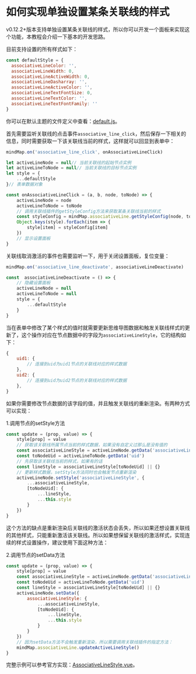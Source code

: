 # 如何实现单独设置某条关联线的样式

v0.12.2+版本支持单独设置某条关联线的样式，所以你可以开发一个面板来实现这个功能，本教程会介绍一下基本的开发思路。

目前支持设置的所有样式如下：

```js
const defaultStyle = {
  associativeLineColor: '',
  associativeLineWidth: 0,
  associativeLineActiveWidth: 0,
  associativeLineDasharray: '',
  associativeLineActiveColor: '',
  associativeLineTextFontSize: 0,
  associativeLineTextColor: '',
  associativeLineTextFontFamily: ''
}
```

你可以在默认主题的文件定义中查看：[default.js](https://github.com/wanglin2/mind-map/blob/main/simple-mind-map/src/theme/default.js)。

首先需要监听关联线的点击事件`associative_line_click`，然后保存一下相关的信息，同时需要获取一下该关联线当前的样式，这样就可以回显到表单中：

```js
mindMap.on('associative_line_click', onAssociativeLineClick)

let activeLineNode = null// 当前关联线的起始节点实例
let activeLineToNode = null// 当前关联线的目标节点实例
let style = {
    ...defaultStyle
}// 表单数据对象

const onAssociativeLineClick = (a, b, node, toNode) => {
    activeLineNode = node
    activeLineToNode = toNode
    // 调用关联线插件的getStyleConfig方法来获取某条关联线当前的样式
    const styleConfig = mindMap.associativeLine.getStyleConfig(node, toNode)
    Object.keys(style).forEach(item => {
        style[item] = styleConfig[item]
    })
    // 显示设置面板
}
```

关联线取消激活的事件也需要监听一下，用于关闭设置面板，复位变量：

```js
mindMap.on('associative_line_deactivate', associativeLineDeactivate)

const  associativeLineDeactivate = () => {
    // 隐藏设置面板
    activeLineNode = null
    activeLineToNode = null
    style = {
        ...defaultStyle
    }
}
```

当在表单中修改了某个样式的值时就需要更新思维导图数据和触发关联线样式的更新了，这个操作对应在节点数据中的字段为`associativeLineStyle`，它的结构如下：

```js
{
    uid1: {
        // 连接到uid为uid1节点的关联线对应的样式数据
    },
    uid2: {
        // 连接到uid为uid2节点的关联线对应的样式数据
    },
}
```

如果你需要修改节点数据的该字段的值，并且触发关联线的重新渲染。有两种方式可以实现：

1.调用节点的setStyle方法

```js
const update = (prop, value) => {
    style[prop] = value
    // 获取该关联线所属节点当前的样式数据，如果没有自定义过那么是没有值的
    const associativeLineStyle = activeLineNode.getData('associativeLineStyle') || {}
    const toNodeUid = activeLineToNode.getData('uid')
    // 先获取该关联线当前的样式，如果有的话
    const lineStyle = associativeLineStyle[toNodeUid] || {}
    // 更新样式数据，setStyle方法同时也会触发节点重新渲染
    activeLineNode.setStyle('associativeLineStyle', {
        ...associativeLineStyle,
        [toNodeUid]: {
            ...lineStyle,
            ...this.style
        }
    })
}
```

这个方法的缺点是重新渲染后关联线的激活状态会丢失，所以如果还想设置关联线的其他样式，只能重新激活该关联线。所以如果想保留关联线的激活样式，实现连续的样式设置操作，建议使用下面这种方法：

2.调用节点的setData方法

```js
const update = (prop, value) => {
    style[prop] = value
    const associativeLineStyle = activeLineNode.getData('associativeLineStyle') || {}
    const toNodeUid = activeLineToNode.getData('uid')
    const lineStyle = associativeLineStyle[toNodeUid] || {}
    activeLineNode.setData({
        associativeLineStyle: {
            ...associativeLineStyle,
            [toNodeUid]: {
                ...lineStyle,
                ...this.style
            }
        }
    })
    // 因为setData方法不会触发重新渲染，所以需要调用关联线插件的指定方法：
    mindMap.associativeLine.updateActiveLineStyle()
}
```

完整示例可以参考官方实现：[AssociativeLineStyle.vue](https://github.com/wanglin2/mind-map/blob/main/web/src/pages/Edit/components/AssociativeLineStyle.vue)。
